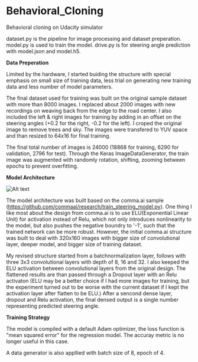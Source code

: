 # Behavioral_Cloning
Behavioral cloning on Udacity simulator

dataset.py is the pipeline for image processing and dataset preperation.
model.py is used to train the model.
drive.py is for steering angle prediction with model.json and model.h5.

**Data Preperation**

Limited by the hardware, I started buiding the structure with special emphasis on small size of training data, less trial on generating new training data and less number of model parameters.

The final dataset used for training was built on the original sample dataset with more than 8000 images. I replaced about 2000 images with new recordings on weaving back from the edge to the road center. I also included the left & right images for training by adding in an offset on the steering angles (+0.2 for the right, -0.2 for the left). I croped the original image to remove trees and sky. The images were transfered to YUV space and than resized to 64x16 for final training.

The final total number of images is 24000 (18868 for training, 6290 for validation, 2796 for test). Through the Keras ImageDataGenerator, the train image was augmented with randomly rotation, shifting, zooming between epochs to prevent overfitting.

**Model Architecture** 

![Alt text](https://github.com/Bobeye/Behavioral_Cloning/model_architecture.png "model architecture")

The model architecture was built based on the comma.ai sample (https://github.com/commaai/research/train_steering_model.py). One thing I like most about the design from comma.ai is to use ELU(Exponential Linear Unit) for activation instead of Relu, which not only introduces nonlinearity to the model, but also pushes the negative boundry to '-1', such that the trained network can be more robust. However, the initial comma.ai structure was built to deal with 320x160 images with bigger size of convolutional layer, deeper model, and bigger size of training dataset.

My revised structure started from a batchnormalization layer, follows with three 3x3 convolutional layers with depth of 8, 16 and 32. I also keeped the ELU activation between convolutional layers from the original design. The flattened results are than passed through a Dropout layer with an Relu activaton (ELU may be a better choice if I had more images for training, but the experiment turned out to be worse with the current dataset if I kept the activation layer after flatten to be ELU.) After a sencond dense layer, dropout and Relu activation, the final densed output is a single number representing predicted steering angle.

**Training Strategy**

The model is compiled with a default Adam optimizer, the loss function is "mean squared error" for the regression model. The accuray metric is no longer useful in this case.

A data generator is also appllied with batch size of 8, epoch of 4.


